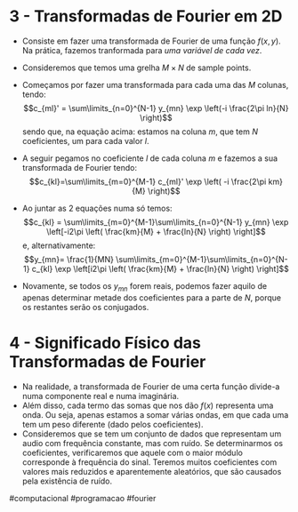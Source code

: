 # 3 - Transformadas de Fourier em 2D
- Consiste em fazer uma transformada de Fourier de uma função $f(x,y)$. Na prática, fazemos tranformada para *uma variável de cada vez*.

- Consideremos que temos uma grelha $M\times N$ de sample points.
- Começamos por fazer uma transformada para cada uma das $M$ colunas, tendo:
$$c_{ml}' = \sum\limits_{n=0}^{N-1} y_{mn} \exp \left(-i \frac{2\pi ln}{N} \right)$$
sendo que, na equação acima: estamos na coluna $m$, que tem $N$ coeficientes, um para cada valor $l$.

- A seguir pegamos no coeficiente $l$ de cada coluna $m$ e fazemos a sua transformada de Fourier tendo:
$$c_{kl}=\sum\limits_{m=0}^{M-1} c_{ml}' \exp \left( -i \frac{2\pi km}{M} \right)$$
- Ao juntar as 2 equações numa só temos:
$$c_{kl} = \sum\limits_{m=0}^{M-1}\sum\limits_{n=0}^{N-1} y_{mn} \exp \left[-i2\pi \left( \frac{km}{M} + \frac{ln}{N} \right) \right]$$
e, alternativamente:
$$y_{mn}= \frac{1}{MN} \sum\limits_{m=0}^{M-1}\sum\limits_{n=0}^{N-1} c_{kl} \exp \left[i2\pi \left( \frac{km}{M} + \frac{ln}{N} \right) \right]$$

- Novamente, se todos os $y_{mn}$ forem reais, podemos fazer aquilo de apenas determinar metade dos coeficientes para a parte de $N$, porque os restantes serão os conjugados.

# 4 - Significado Físico das Transformadas de Fourier
- Na realidade, a transformada de Fourier de uma certa função divide-a numa componente real e numa imaginária.
- Além disso, cada termo das somas que nos dão $f(x)$ representa uma onda. Ou seja, apenas estamos a somar várias ondas, em que cada uma tem um peso diferente (dado pelos coeficientes).
- Consideremos que se tem um conjunto de dados que representam um audio com frequência constante, mas com ruído. Se determinarmos os coeficientes, verificaremos que aquele com o maior módulo corresponde à frequência do sinal. Teremos muitos coeficientes com valores mais reduzidos e aparentemente aleatórios, que são causados pela existência de ruído.

#computacional #programacao #fourier

